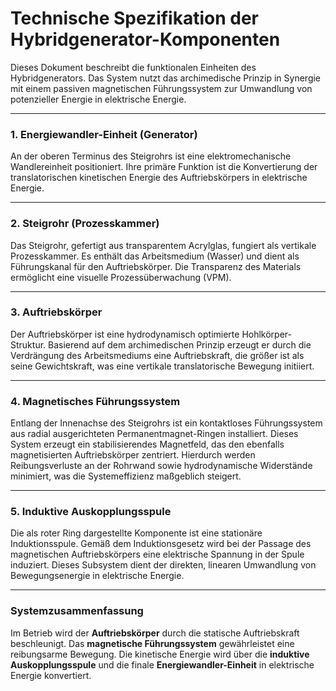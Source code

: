 # Technische Spezifikation der Hybridgenerator-Komponenten

Dieses Dokument beschreibt die funktionalen Einheiten des Hybridgenerators. Das System nutzt das archimedische Prinzip in Synergie mit einem passiven magnetischen Führungssystem zur Umwandlung von potenzieller Energie in elektrische Energie.

---

### 1. Energiewandler-Einheit (Generator)

An der oberen Terminus des Steigrohrs ist eine elektromechanische Wandlereinheit positioniert. Ihre primäre Funktion ist die Konvertierung der translatorischen kinetischen Energie des Auftriebskörpers in elektrische Energie.

---

### 2. Steigrohr (Prozesskammer)

Das Steigrohr, gefertigt aus transparentem Acrylglas, fungiert als vertikale Prozesskammer. Es enthält das Arbeitsmedium (Wasser) und dient als Führungskanal für den Auftriebskörper. Die Transparenz des Materials ermöglicht eine visuelle Prozessüberwachung (VPM).

---

### 3. Auftriebskörper

Der Auftriebskörper ist eine hydrodynamisch optimierte Hohlkörper-Struktur. Basierend auf dem archimedischen Prinzip erzeugt er durch die Verdrängung des Arbeitsmediums eine Auftriebskraft, die größer ist als seine Gewichtskraft, was eine vertikale translatorische Bewegung initiiert.

---

### 4. Magnetisches Führungssystem

Entlang der Innenachse des Steigrohrs ist ein kontaktloses Führungssystem aus radial ausgerichteten Permanentmagnet-Ringen installiert. Dieses System erzeugt ein stabilisierendes Magnetfeld, das den ebenfalls magnetisierten Auftriebskörper zentriert. Hierdurch werden Reibungsverluste an der Rohrwand sowie hydrodynamische Widerstände minimiert, was die Systemeffizienz maßgeblich steigert.

---

### 5. Induktive Auskopplungsspule

Die als roter Ring dargestellte Komponente ist eine stationäre Induktionsspule. Gemäß dem Induktionsgesetz wird bei der Passage des magnetischen Auftriebskörpers eine elektrische Spannung in der Spule induziert. Dieses Subsystem dient der direkten, linearen Umwandlung von Bewegungsenergie in elektrische Energie.

---

### Systemzusammenfassung

Im Betrieb wird der **Auftriebskörper** durch die statische Auftriebskraft beschleunigt. Das **magnetische Führungssystem** gewährleistet eine reibungsarme Bewegung. Die kinetische Energie wird über die **induktive Auskopplungsspule** und die finale **Energiewandler-Einheit** in elektrische Energie konvertiert.
